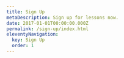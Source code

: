```yaml
---
title: Sign Up
metaDescription: Sign up for lessons now.
date: 2017-01-01T00:00:00.000Z
permalink: /sign-up/index.html
eleventyNavigation:
  key: Sign Up
  order: 1
---
```


<script src="https://app.mymusicstaff.com/Widget/v4/Widget.ashx?settings=eyJTY2hvb2xJRCI6InNjaF9MZDdKbSIsIldlYnNpdGVJRCI6Indic196MDlKNSIsIldlYnNpdGVCbG9ja0lEIjoid2JiX1ZaOFhKWiJ9"></script>
